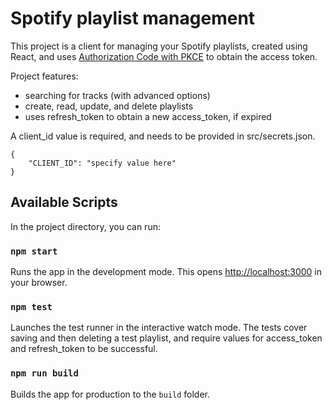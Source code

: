 # Spotify playlist management

This project is a client for managing your Spotify playlists, created using React, and uses [Authorization Code with PKCE](https://developer.spotify.com/documentation/web-api/tutorials/code-pkce-flow) to obtain the access token.

Project features:
- searching for tracks (with advanced options)
- create, read, update, and delete playlists
- uses refresh_token to obtain a new access_token, if expired

A client_id value is required, and needs to be provided in src/secrets.json.

```
{
    "CLIENT_ID": "specify value here"
}
```

## Available Scripts

In the project directory, you can run:

### `npm start`

Runs the app in the development mode.  This opens [http://localhost:3000](http://localhost:3000) in your browser.

### `npm test`

Launches the test runner in the interactive watch mode.  The tests cover saving and then deleting a test playlist, and require values for access_token and refresh_token to be successful.

### `npm run build`

Builds the app for production to the `build` folder.

